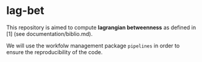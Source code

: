# lag-bet

This repository is aimed to compute **lagrangian betweenness** as defined in [1] (see documentation/biblio.md).

We will use the workfolw management package `pipelines` in order to ensure the reproducibility of the code.
